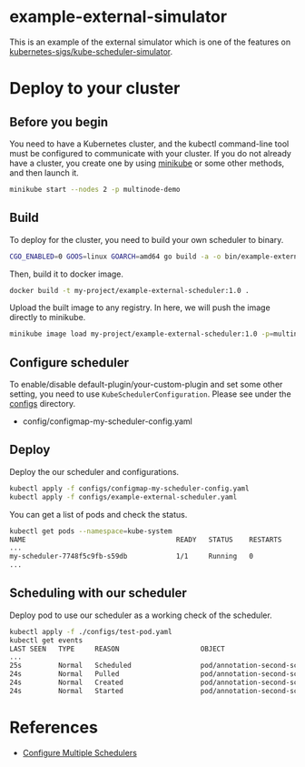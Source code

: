 # example-external-simulator
This is an example of the external simulator which is one of the features on [kubernetes-sigs/kube-scheduler-simulator](https://github.com/kubernetes-sigs/kube-scheduler-simulator).

# Deploy to your cluster
## Before you begin
You need to have a Kubernetes cluster, and the kubectl command-line tool must be configured to communicate with your cluster.
If you do not already have a cluster, you create one by using [minikube](https://minikube.sigs.k8s.io/docs/tutorials/multi_node/) or some other methods, and then launch it.
```sh
minikube start --nodes 2 -p multinode-demo
```

## Build
To deploy for the cluster, you need to build your own scheduler to binary.
```sh
CGO_ENABLED=0 GOOS=linux GOARCH=amd64 go build -a -o bin/example-external-scheduler main.go
```
Then, build it to docker image.
```sh
docker build -t my-project/example-external-scheduler:1.0 .
```
Upload the built image to any registry. In here, we will push the image directly to minikube.
```sh
minikube image load my-project/example-external-scheduler:1.0 -p=multinode-demo
```

## Configure scheduler
To enable/disable default-plugin/your-custom-plugin and set some other setting, you need to use `KubeSchedulerConfiguration`.
Please see under the [configs](/configs) directory.
- config/configmap-my-scheduler-config.yaml

## Deploy
Deploy the our scheduler and configurations.
```sh
kubectl apply -f configs/configmap-my-scheduler-config.yaml
kubectl apply -f configs/example-external-scheduler.yaml
 ```
You can get a list of pods and check the status.
```sh
kubectl get pods --namespace=kube-system
NAME                                     READY   STATUS    RESTARTS      AGE
...
my-scheduler-7748f5c9fb-s59db            1/1     Running   0             20s
...
```

## Scheduling with our scheduler
Deploy pod to use our scheduler as a working check of the scheduler.
```sh
kubectl apply -f ./configs/test-pod.yaml
kubectl get events
LAST SEEN   TYPE     REASON                    OBJECT                            MESSAGE
...
25s         Normal   Scheduled                 pod/annotation-second-scheduler   Successfully assigned default/annotation-second-scheduler to multinode-demo-m02
24s         Normal   Pulled                    pod/annotation-second-scheduler   Container image "registry.k8s.io/pause:2.0" already present on machine
24s         Normal   Created                   pod/annotation-second-scheduler   Created container pod-with-second-annotation-container
24s         Normal   Started                   pod/annotation-second-scheduler   Started container pod-with-second-annotation-container
```

# References
- [Configure Multiple Schedulers](https://kubernetes.io/docs/tasks/extend-kubernetes/configure-multiple-schedulers/)

